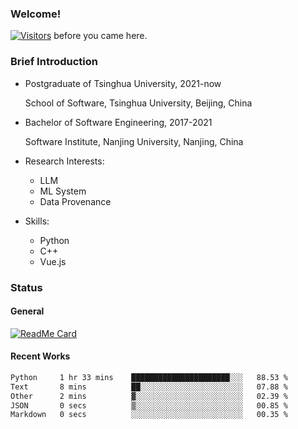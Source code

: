 ### Welcome!

[![Visitors](https://visitor-badge.laobi.icu/badge?page_id=HermitSun.HermitSun)]() before you came here.

### Brief Introduction

- Postgraduate of Tsinghua University, 2021-now
  
  School of Software, Tsinghua University, Beijing, China

- Bachelor of Software Engineering, 2017-2021
  
  Software Institute, Nanjing University, Nanjing, China

- Research Interests:
  - LLM
  - ML System
  - Data Provenance

- Skills:
  - Python
  - C++
  - Vue.js

### Status

#### General

[![ReadMe Card](https://github-readme-stats.hermitsun.vercel.app/api?username=HermitSun&count_private=true&show_icons=true)]()

#### Recent Works

<!--START_SECTION:waka-->

```txt
Python     1 hr 33 mins    ██████████████████████░░░   88.53 %
Text       8 mins          ██░░░░░░░░░░░░░░░░░░░░░░░   07.88 %
Other      2 mins          ▓░░░░░░░░░░░░░░░░░░░░░░░░   02.39 %
JSON       0 secs          ▒░░░░░░░░░░░░░░░░░░░░░░░░   00.85 %
Markdown   0 secs          ░░░░░░░░░░░░░░░░░░░░░░░░░   00.35 %
```

<!--END_SECTION:waka-->
